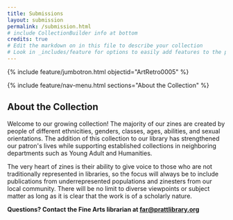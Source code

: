 ```yaml
---
title: Submissions
layout: submission
permalink: /submission.html
# include CollectionBuilder info at bottom
credits: true
# Edit the markdown on in this file to describe your collection
# Look in _includes/feature for options to easily add features to the page
---
```

{% include feature/jumbotron.html objectid="ArtRetro0005" %}

{% include feature/nav-menu.html sections="About the Collection" %}

## About the Collection

Welcome to our growing collection! The majority of our zines are created by people of different ethnicities, genders, classes, ages, abilities, and sexual orientations. The addition of this collection to our library has strengthened our patron's lives while supporting established collections in neighboring departments such as Young Adult and Humanities.

The very heart of zines is their ability to give voice to those who are not traditionally represented in libraries, so the focus will always be to include publications from underrepresented populations and zinesters from our local community. There will be no limit to diverse viewpoints or subject matter as long as it is clear that the work is of a scholarly nature. 

**Questions? Contact the Fine Arts librarian at far@prattlibrary.org**

